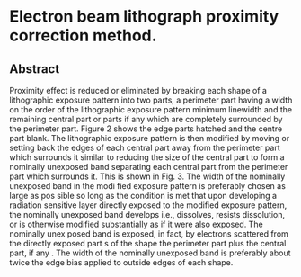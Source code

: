 # Electron beam lithograph proximity correction method.

## Abstract
Proximity effect is reduced or eliminated by breaking each shape of a lithographic exposure pattern into two parts, a perimeter part having a width on the order of the lithographic exposure pattern minimum linewidth and the remaining central part or parts if any which are completely surrounded by the perimeter part. Figure 2 shows the edge parts hatched and the centre part blank. The lithographic exposure pattern is then modified by moving or setting back the edges of each central part away from the perimeter part which surrounds it similar to reducing the size of the central part to form a nominally unexposed band separating each central part from the perimeter part which surrounds it. This is shown in Fig. 3. The width of the nominally unexposed band in the modi fied exposure pattern is preferably chosen as large as pos sible so long as the condition is met that upon developing a radiation sensitive layer directly exposed to the modified exposure pattern, the nominally unexposed band develops i.e., dissolves, resists dissolution, or is otherwise modified substantially as if it were also exposed. The nominally unex posed band is exposed, in fact, by electrons scattered from the directly exposed part s of the shape the perimeter part plus the central part, if any . The width of the nominally unexposed band is preferably about twice the edge bias applied to outside edges of each shape.